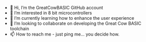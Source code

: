 - 👋 Hi, I’m the GreatCowBASIC GitHub account 
- 👀 I’m interested in 8 bit microcontrollers
- 🌱 I’m currently learning how to enhance the user experience
- 💞️ I’m looking to collaborate on developing the Great Cow BASIC toolchain
- 📫 How to reach me - just ping me... you decide how.

<!---
GreatCowBASIC/GreatCowBASIC is a ✨ special ✨ repository because its `README.md` (this file) appears on your GitHub profile.
You can click the Preview link to take a look at your changes.
--->
